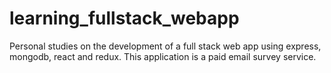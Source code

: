 # learning_fullstack_webapp
Personal studies on the development of a full stack web app using express, mongodb, react and redux.
This application is a paid email survey service.

